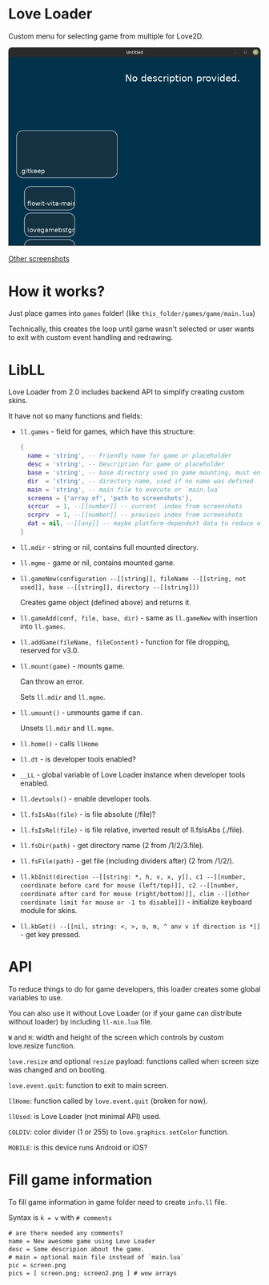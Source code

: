 # Love Loader

Custom menu for selecting game from multiple for Love2D.

![PSP Style](./scr/psp.png)

[Other screenshots](./scr)

# How it works?

Just place games into `games` folder! (like `this_folder/games/game/main.lua`)

Technically, this creates the loop until game wasn't selected or user wants to exit
with custom event handling and redrawing.

# LibLL

Love Loader from 2.0 includes backend API to simplify creating custom skins.

It have not so many functions and fields:

- `ll.games` - field for games, which have this structure:
  ```lua
  {
    name = 'string', -- Friendly name for game or placeholder
    desc = 'string', -- Description for game or placeholder
    base = 'string', -- base directory used in game mounting, must end with `/`
    dir  = 'string', -- directory name, used if no name was defined
    main = 'string', -- main file to execute or `main.lua`
    screens = {'array of', 'path to screenshots'},
    scrcur  = 1, --[[number]] -- current  index from screenshots
    scrprv  = 1, --[[number]] -- previous index from screenshots
    dat = nil, --[[any]] -- maybe platform-dependent data to reduce operations
  }
  ```

- `ll.mdir` - string or nil, contains full mounted directory.

- `ll.mgme` - game or nil, contains mounted game.

- `ll.gameNew(configuration --[[string]], fileName --[[string, not used]], base --[[string]], directory --[[string]])`

  Creates game object (defined above) and returns it.

- `ll.gameAdd(conf, file, base, dir)` - same as `ll.gameNew` with insertion into `ll.games`.

- `ll.addGame(fileName, fileContent)` - function for file dropping, reserved for v3.0.

- `ll.mount(game)` - mounts game.

  Can throw an error.

  Sets `ll.mdir` and `ll.mgme`.

- `ll.umount()` - unmounts game if can.

  Unsets `ll.mdir` and `ll.mgme`.

- `ll.home()` - calls `llHome`

- `ll.dt` - is developer tools enabled?

- `__LL` - global variable of Love Loader instance when developer tools enabled.

- `ll.devtools()` - enable developer tools.

- `ll.fsIsAbs(file)` - is file absolute (/file)?

- `ll.fsIsRel(file)` - is file relative, inverted result of ll.fsIsAbs (./file).

- `ll.fsDir(path)` - get directory name (2 from /1/2/3.file).

- `ll.fsFile(path)` - get file (including dividers after) (2 from /1/2/).

- `ll.kbInit(direction --[[string: *, h, v, x, y]], c1 --[[number, coordinate before card for mouse (left/top)]], c2 --[[number, coordinate after card for mouse (right/bottom)]], clim --[[other coordinate limit for mouse or -1 to disable]])` - initialize keyboard module for skins.

- `ll.kbGet() --[[nil, string: <, >, o, m, ^ anv v if direction is *]]` - get key pressed.

# API

To reduce things to do for game developers, this loader creates some global variables to use.

You can also use it without Love Loader (or if your game can distribute without loader) by including `ll-min.lua` file.

`W` and `H`: width and height of the screen which controls by custom love.resize function.

`love.resize` and optional `resize` payload: functions called when screen size was changed and on booting.

`love.event.quit`: function to exit to main screen.

`llHome`: function called by `love.event.quit` (broken for now).

`llUsed`: is Love Loader (not minimal API) used.

`COLDIV`: color divider (1 or 255) to `love.graphics.setColor` function.

`MOBILE`: is this device runs Android or iOS?

# Fill game information

To fill game information in game folder need to create `info.ll` file.

Syntax is `k = v` with `# comments`

```
# are there needed any comments?
name = New awesome game using Love Loader
desc = Some descripion about the game.
# main = optional main file instead of `main.lua`
pic = screen.png
pics = [ screen.png; screen2.png ] # wow arrays
```


